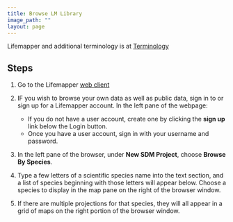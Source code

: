 ```yaml
---
title: Browse LM Library
image_path: ""
layout: page
---
```



Lifemapper and additional terminology is at [Terminology](/terms)

## Steps

1. Go to the Lifemapper [web client](http://gad210.nchc.org.tw/sdm)
      
1. IF you wish to browse your own data as well as public data, sign in to 
   or sign up for a Lifemapper account.  In the left pane of the webpage:
   
      * If you do not have a user account, create one by clicking the **sign up** 
        link below the Login button.
      * Once you have a user account, sign in with your username and password.


1. In the left pane of the browser, under **New SDM Project**, choose 
    **Browse By Species**.  
    
1. Type a few letters of a scientific species name into the text section, and a 
   list of species beginning with those letters will appear below.  Choose a 
   species to display in the map pane on the right of the browser window.
     
1. If there are multiple projections for that species, they will all appear in 
   a grid of maps on the right portion of the browser window.
     
